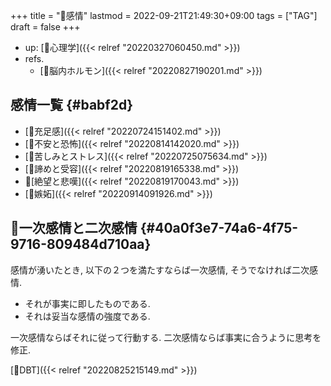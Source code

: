 +++
title = "🔖感情"
lastmod = 2022-09-21T21:49:30+09:00
tags = ["TAG"]
draft = false
+++

-   up: [📁心理学]({{< relref "20220327060450.md" >}})
-   refs.
    -   [🔖脳内ホルモン]({{< relref "20220827190201.md" >}})


## 感情一覧 {#babf2d}

-   [📝充足感]({{< relref "20220724151402.md" >}})
-   [📝不安と恐怖]({{< relref "20220814142020.md" >}})
-   [📝苦しみとストレス]({{< relref "20220725075634.md" >}})
-   [📝諦めと受容]({{< relref "20220819165338.md" >}})
-   📝[絶望と悲嘆]({{< relref "20220819170043.md" >}})
-   [📝嫉妬]({{< relref "20220914091926.md" >}})


## 📝一次感情と二次感情 {#40a0f3e7-74a6-4f75-9716-809484d710aa}

感情が湧いたとき, 以下の２つを満たすならば一次感情, そうでなければ二次感情.

-   それが事実に即したものである.
-   それは妥当な感情の強度である.

一次感情ならばそれに従って行動する. 二次感情ならば事実に合うように思考を修正.

[🔖DBT]({{< relref "20220825215149.md" >}})
